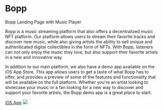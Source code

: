 # Bopp
Bopp Landing Page with Music Player

Bopp is a music streaming platform that also offers a decentralized music NFT platform. Our platform allows users to stream their favorite tracks and discover new music, while also giving artists the ability to sell unique and authenticated digital collectibles in the form of NFTs. With Bopp, listeners can not only enjoy the music they love, but also support their favorite artists in a new and innovative way.

In addition to our main platform, we also have a demo app available on the iOS App Store. This app allows users to get a taste of what Bopp has to offer, and provides a preview of some of the features and functionality that will be available on the full platform. Whether you're an artist looking to showcase your music or a fan looking for a new way to discover and support your favorite artists, the Bopp demo app is a great place to start.

[iOS App](https://apps.apple.com/ca/app/bopp-music/id1573437750) ![](https://animated-sfogliatella-00935a.netlify.app/assets/images/cd.jpg)
